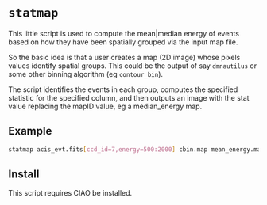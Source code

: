 # `statmap`

This little script is used to compute the mean|median energy 
of events based on how they have been spatially grouped via
the input map file.

So the basic idea is that a user creates a map (2D image) whose pixels
values identify spatial groups.  This could be the output of say
`dmnautilus` or some other binning algorithm (eg `contour_bin`).

The script identifies the events in each group, computes the 
specified statistic for the specified column, and then outputs 
an image with the stat value replacing the mapID value, eg
a median_energy map.

## Example

```bash
statmap acis_evt.fits[ccd_id=7,energy=500:2000] cbin.map mean_energy.map col=energy stat=mean 
```

## Install

This script requires CIAO be installed.


